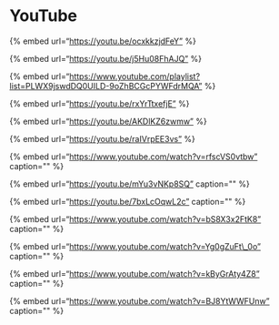 # YouTube

{% embed url=“https://youtu.be/ocxkkzjdFeY” %}

{% embed url=“https://youtu.be/j5Hu08FhAJQ” %}

{% embed url=“https://www.youtube.com/playlist?list=PLWX9jswdDQ0UILD-9oZhBCGcPYWFdrMQA” %}

{% embed url=“https://youtu.be/rxYrTtxefjE” %}

{% embed url=“https://youtu.be/AKDlKZ6zwmw” %}

{% embed url=“https://youtu.be/raIVrpEE3vs” %}

{% embed url=“https://www.youtube.com/watch?v=rfscVS0vtbw” caption="" %}

{% embed url=“https://youtu.be/mYu3vNKp8SQ” caption="" %}

{% embed url=“https://youtu.be/7bxLcOqwL2c” caption="" %}

{% embed url=“https://www.youtube.com/watch?v=bS8X3x2FtK8” caption="" %}

{% embed url=“https://www.youtube.com/watch?v=Yg0gZuFt\_0o” caption="" %}

{% embed url=“https://www.youtube.com/watch?v=kByGrAty4Z8” caption="" %}

{% embed url=“https://www.youtube.com/watch?v=BJ8YtWWFUnw” caption="" %}
